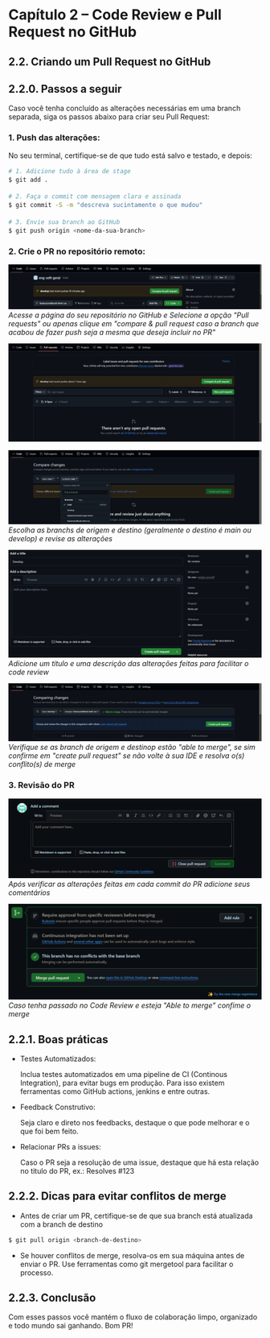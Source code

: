 # Capítulo 2 – Code Review e Pull Request no GitHub

## 2.2. Criando um Pull Request no GitHub

## 2.2.0. Passos a seguir

Caso você tenha concluído as alterações necessárias em uma branch separada, siga os passos abaixo para criar seu Pull Request:

### 1. Push das alterações:

No seu terminal, certifique-se de que tudo está salvo e testado, e depois:

```bash
# 1. Adicione tudo à área de stage
$ git add .

# 2. Faça o commit com mensagem clara e assinada
$ git commit -S -m "descreva sucintamente o que mudou"

# 3. Envie sua branch ao GitHub
$ git push origin <nome-da-sua-branch>
```

### 2. Crie o PR no repositório remoto:

![repo](imgs/repo.png)
*Acesse a página do seu repositório no GitHub e Selecione a opção "Pull requests" ou apenas clique em "compare & pull request caso a branch que acabou de fazer push seja a mesma que deseja incluir no PR"*

![novo-pr](imgs/novo-pr.png)


![branchs](imgs/branchs.png)
*Escolha as branchs de origem e destino (geralmente o destino é main ou develop) e revise as alterações*

![gerando-pr](imgs/create-pr.png)
*Adicione um título e uma descrição das alterações feitas para facilitar o code review*

![confirmando-pr](imgs/confirm-create.png)
*Verifique se as branch de origem e destinop estão "able to merge", se sim confirme em "create pull request" se não volte à sua IDE e resolva o(s) conflito(s) de merge*

### 3. Revisão do PR

![comentando-pr](imgs/comment-pr.png)
*Após verificar as alterações feitas em cada commit do PR adicione seus comentários*

![confirme-merge](imgs/confirm-merge.png)
*Caso tenha passado no Code Review e esteja "Able to merge" confime o merge*

## 2.2.1. Boas práticas

- Testes Automatizados:  

    Inclua testes automatizados em uma pipeline de CI (Continous Integration), para evitar bugs em produção. Para isso existem ferramentas como GitHub actions, jenkins e entre outras.

- Feedback Construtivo:  

    Seja claro e direto nos feedbacks, destaque o que pode melhorar e o que foi bem feito.

- Relacionar PRs a issues:

    Caso o PR seja a resolução de uma issue, destaque que há esta relação no titulo do PR, ex.: Resolves #123

## 2.2.2. Dicas para evitar conflitos de merge 

- Antes de criar um PR, certifique-se de que sua branch está atualizada com a branch de destino

```bash
$ git pull origin <branch-de-destino>
```

- Se houver conflitos de merge, resolva-os em sua máquina antes de enviar o PR. Use ferramentas como git mergetool para facilitar o processo.

## 2.2.3. Conclusão

Com esses passos você mantém o fluxo de colaboração limpo, organizado e todo mundo sai ganhando. Bom PR!

